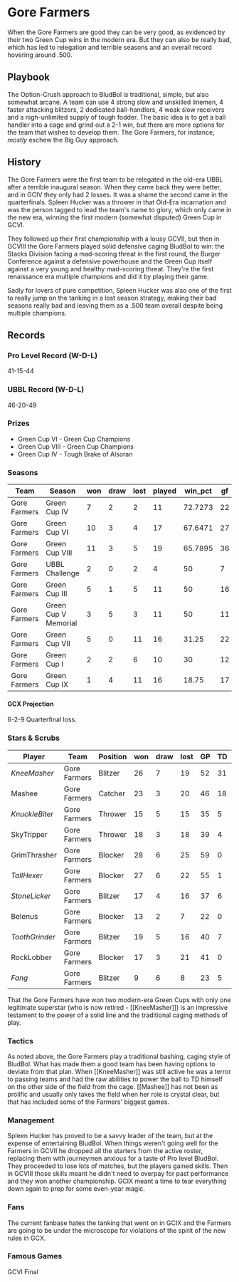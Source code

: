 # Gore Farmers

When the Gore Farmers are good they can be very good, as evidenced by their two Green Cup wins in the modern era. But they can also be really bad, which has led to relegation and terrible seasons and an overall record hovering around .500.

## Playbook

The Option-Crush approach to BludBol is traditional, simple, but also somewhat arcane. A team can use 4 strong slow and unskilled linemen, 4 faster attacking blitzers, 2 dedicated ball-handlers, 4 weak slow receivers and a nigh-unlimited supply of tough fodder. The basic idea is to get a ball handler into a cage and grind out a 2-1 win, but there are more options for the team that wishes to develop them. The Gore Farmers, for instance, *mostly* eschew the Big Guy approach.

## History

The Gore Farmers were the first team to be relegated in the old-era UBBL after a terrible inaugural season. When they came back they were better, and in GCIV they only had 2 losses. It was a shame the second came in the quarterfinals. Spleen Hucker was a thrower in that Old-Era incarnation and was the person tagged to lead the team's name to glory, which only came in the new era, winning the first modern (somewhat disputed) Green Cup in GCVI.

They followed up their first championship with a lousy GCVII, but then in GCVIII the Gore Farmers played solid defensive caging BludBol to win: the Stacks Division facing a mad-scoring threat in the first round, the Burger Conference against a defensive powerhouse and the Green Cup itself against a very young and healthy mad-scoring threat. They're the first renaissance era multiple champions and did it by playing their game.

Sadly for lovers of pure competition, Spleen Hucker was also one of the first to really jump on the tanking in a lost season strategy, making their bad seasons really bad and leaving them as a .500 team overall despite being multiple champions.

## Records

### Pro Level Record (W-D-L)

41-15-44

### UBBL Record (W-D-L)

46-20-49

### Prizes

* Green Cup VI - Green Cup Champions
* Green Cup VIII - Green Cup Champions
* Green Cup IV - Tough Brake of Alsoran

### Seasons

| Team         | Season               | won  | draw | lost | played | win_pct | gf   | ga   | cas  | tcdiff | ff   |
|--------------|----------------------|------|------|------|--------|---------|------|------|------|--------|------|
| Gore Farmers | Green Cup IV         |    7 |    2 |    2 |     11 | 72.7273 |   22 |   13 |   28 |     21 |    3 |
| Gore Farmers | Green Cup VI         |   10 |    3 |    4 |     17 | 67.6471 |   27 |   25 |   25 |     14 |    3 |
| Gore Farmers | Green Cup VIII       |   11 |    3 |    5 |     19 | 65.7895 |   36 |   23 |   42 |     24 |    1 |
| Gore Farmers | UBBL Challenge       |    2 |    0 |    2 |      4 |      50 |    7 |    8 |    7 |     -2 |    2 |
| Gore Farmers | Green Cup III        |    5 |    1 |    5 |     11 |      50 |   16 |   17 |   32 |     20 |   -1 |
| Gore Farmers | Green Cup V Memorial |    3 |    5 |    3 |     11 |      50 |   11 |   14 |   15 |      5 |    1 |
| Gore Farmers | Green Cup VII        |    5 |    0 |   11 |     16 |   31.25 |   22 |   40 |   24 |     -9 |   -2 |
| Gore Farmers | Green Cup I          |    2 |    2 |    6 |     10 |      30 |   12 |   22 |   18 |     10 |   -1 |
| Gore Farmers | Green Cup IX         |    1 |    4 |   11 |     16 |   18.75 |   17 |   34 |   28 |     14 |   -6 |

#### GCX Projection

6-2-9 Quarterfinal loss.

### Stars & Scrubs

| Player        | Team         | Position          | won  | draw | lost | GP   | TD   | Comp | Ints | BH   | SI   | Ki   | MVP  | SPP  |
|---------------|--------------|-------------------|------|------|------|------|------|------|------|------|------|------|------|------|
| *KneeMasher*   | Gore Farmers | Blitzer           |   26 |    7 |   19 |   52 |   31 |   10 |    8 |    5 |    0 |    0 |    2 |  139 |
| Mashee       | Gore Farmers | Catcher            |   23 |    3 |   20 |   46 |   18 |    1 |    2 |    0 |    0 |    0 |    3 |   74 |
| *KnuckleBiter* | Gore Farmers | Thrower           |   15 |    5 |   15 |   35 |    5 |   45 |    1 |    1 |    0 |    0 |    1 |   69 |
| SkyTripper   | Gore Farmers | Thrower           |   18 |    3 |   18 |   39 |    4 |   41 |    0 |    0 |    0 |    0 |    3 |   68 |
| GrimThrasher  | Gore Farmers | Blocker |   28 |    6 |   25 |   59 |    0 |    0 |    0 |    5 |    9 |    3 |    5 |   59 |
| *TallHexer*    | Gore Farmers | Blocker |   27 |    6 |   22 |   55 |    1 |    0 |    0 |    5 |    0 |    0 |    8 |   53 |
| *StoneLicker*  | Gore Farmers | Blitzer           |   17 |    4 |   16 |   37 |    6 |    0 |    0 |   12 |    5 |    0 |    0 |   52 |
| Belenus       | Gore Farmers | Blocker |   13 |    2 |    7 |   22 |    0 |    0 |    0 |    4 |    2 |    0 |    7 |   47 |
| *ToothGrinder* | Gore Farmers | Blitzer           |   19 |    5 |   16 |   40 |    7 |    0 |    0 |    3 |    3 |    1 |    2 |   45 |
| RockLobber    | Gore Farmers | Blocker |   17 |    3 |   21 |   41 |    0 |    0 |    1 |    6 |    3 |    1 |    4 |   42 |
| *Fang*         | Gore Farmers | Blitzer           |    9 |    6 |    8 |   23 |    5 |    1 |    0 |    3 |    3 |    3 |    1 |   39 |

That the Gore Farmers have won two modern-era Green Cups with only one legitimate superstar (who is now retired - [[KneeMasher]]) is an impressive testament to the power of a solid line and the traditional caging methods of play.

### Tactics

As noted above, the Gore Farmers play a traditional bashing, caging style of BludBol. What has made them a good team has been having options to deviate from that plan. When [[KneeMasher]] was still active he was a terror to passing teams and had the raw abilities to power the ball to TD himself on the other side of the field from the cage. [[Mashee]] has not been as prolific and usually only takes the field when her role is crystal clear, but that has included some of the Farmers' biggest games.

### Management

Spleen Hucker has proved to be a savvy leader of the team, but at the expense of entertaining BludBol. When things weren't going well for the Farmers in GCVII he dropped all the starters from the active roster, replacing them with journeymen anxious for a taste of Pro level BludBol. They proceeded to lose lots of matches, but the players gained skills. Then in GCVIII those skills meant he didn't need to overpay for past performance and they won another championship. GCIX meant a time to tear everything down again to prep for some even-year magic.

### Fans

The current fanbase hates the tanking that went on in GCIX and the Farmers are going to be under the microscope for violations of the spirit of the new rules in GCX.

### Famous Games

GCVI Final